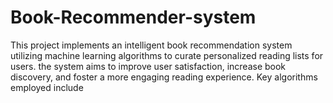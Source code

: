 # Book-Recommender-system
This project implements an intelligent book recommendation system utilizing machine learning algorithms to curate personalized reading lists for users.  the system aims to improve user satisfaction, increase book discovery, and foster a more engaging reading experience. Key algorithms employed include
